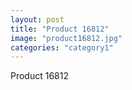 ```yaml
---
layout: post
title: "Product 16812"
image: "product16812.jpg"
categories: "category1"
---
```

Product 16812
